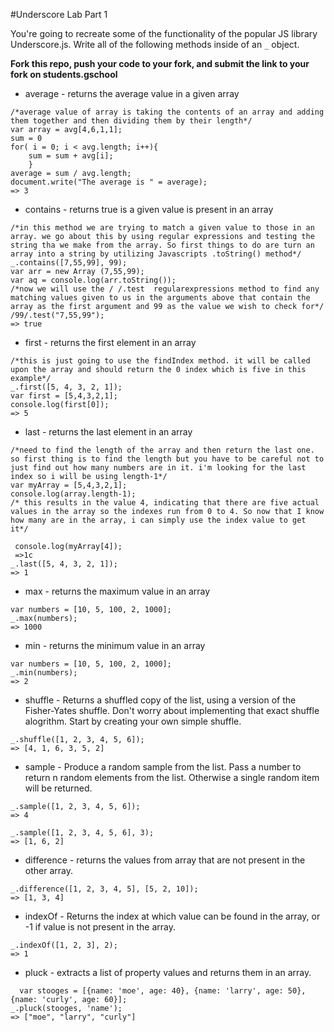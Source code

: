 #Underscore Lab Part 1

You're going to recreate some of the functionality of the popular JS library Underscore.js.  Write all of the following methods inside of an `_` object.

**Fork this repo, push your code to your fork, and submit the link to your fork on students.gschool**

* average - returns the average value in a given array

```
/*average value of array is taking the contents of an array and adding them together and then dividing them by their length*/
var array = avg[4,6,1,1];
sum = 0 
for( i = 0; i < avg.length; i++){
	sum = sum + avg[i];
	}
average = sum / avg.length;
document.write("The average is " = average);
=> 3
```

* contains - returns true is a given value is present in an array

```
/*in this method we are trying to match a given value to those in an array. we go about this by using regular expressions and testing the string tha we make from the array. So first things to do are turn an array into a string by utilizing Javascripts .toString() method*/
_.contains([7,55,99], 99);
var arr = new Array (7,55,99);
var aq = console.log(arr.toString());
/*now we will use the / /.test  regularexpressions method to find any matching values given to us in the arguments above that contain the array as the first argument and 99 as the value we wish to check for*/
/99/.test("7,55,99");
=> true
```

* first - returns the first element in an array

```
/*this is just going to use the findIndex method. it will be called upon the array and should return the 0 index which is five in this example*/
_.first([5, 4, 3, 2, 1]);
var first = [5,4,3,2,1];
console.log(first[0]);
=> 5
```

* last - returns the last element in an array

```
/*need to find the length of the array and then return the last one. so first thing is to find the length but you have to be careful not to just find out how many numbers are in it. i'm looking for the last index so i will be using length-1*/
var myArray = [5,4,3,2,1];
console.log(array.length-1);
/* this results in the value 4, indicating that there are five actual values in the array so the indexes run from 0 to 4. So now that I know how many are in the array, i can simply use the index value to get it*/

 console.log(myArray[4]);
 =>1c
_.last([5, 4, 3, 2, 1]);
=> 1
```

* max - returns the maximum value in an array


```
var numbers = [10, 5, 100, 2, 1000];
_.max(numbers);
=> 1000
```

* min - returns the minimum value in an array

```
var numbers = [10, 5, 100, 2, 1000];
_.min(numbers);
=> 2
```

* shuffle - Returns a shuffled copy of the list, using a version of the Fisher-Yates shuffle.  Don't worry about implementing that exact shuffle alogrithm.  Start by creating your own simple shuffle.

```
_.shuffle([1, 2, 3, 4, 5, 6]);
=> [4, 1, 6, 3, 5, 2]
```


* sample - Produce a random sample from the list. Pass a number to return n random elements from the list. Otherwise a single random item will be returned.


```
_.sample([1, 2, 3, 4, 5, 6]);
=> 4

_.sample([1, 2, 3, 4, 5, 6], 3);
=> [1, 6, 2]
```

* difference - returns the values from array that are not present in the other array.

```
_.difference([1, 2, 3, 4, 5], [5, 2, 10]);
=> [1, 3, 4]
```

* indexOf - Returns the index at which value can be found in the array, or -1 if value is not present in the array.

```
_.indexOf([1, 2, 3], 2);
=> 1
```


* pluck - extracts a list of property values and returns them in an array.

```
  var stooges = [{name: 'moe', age: 40}, {name: 'larry', age: 50}, {name: 'curly', age: 60}];
_.pluck(stooges, 'name');
=> ["moe", "larry", "curly"]
```
